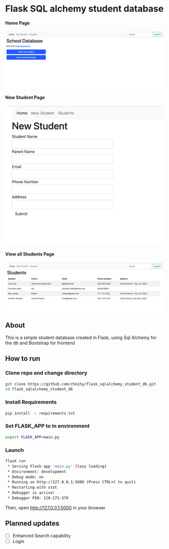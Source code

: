 # Flask SQL alchemy student database
#### Home Page
<img src="/app/static/screenshot_1.png" alt="preview 1">

#### New Student Page
<img src="/app/static/screenshot_2.png" alt="preview 2">

#### View all Students Page
<img src="/app/static/screenshot_3.png" alt="preview 3">

## About 
This is a simple student database created in Flask, using Sql Alchemy for the db and Bootstrap for frontend

## How to run

### Clone repo and change directory
```bash
git clone https://github.com/chnihy/flask_sqlalchemy_student_db.git
cd flask_sqlalchemy_student_db
```

### Install Requirements
```bash
pip install -r requirements.txt
```

### Set FLASK_APP to in environment
```bash
export FLASK_APP=main.py
```

### Launch
```bash
flask run
 * Serving Flask app 'main.py' (lazy loading)
 * Environment: development
 * Debug mode: on
 * Running on http://127.0.0.1:5000 (Press CTRL+C to quit)
 * Restarting with stat
 * Debugger is active!
 * Debugger PIN: 110-171-379
```

Then, open http://127.0.0.1:5000 in your browser

## Planned updates
- [ ] Enhanced Search capability
- [ ] Login
